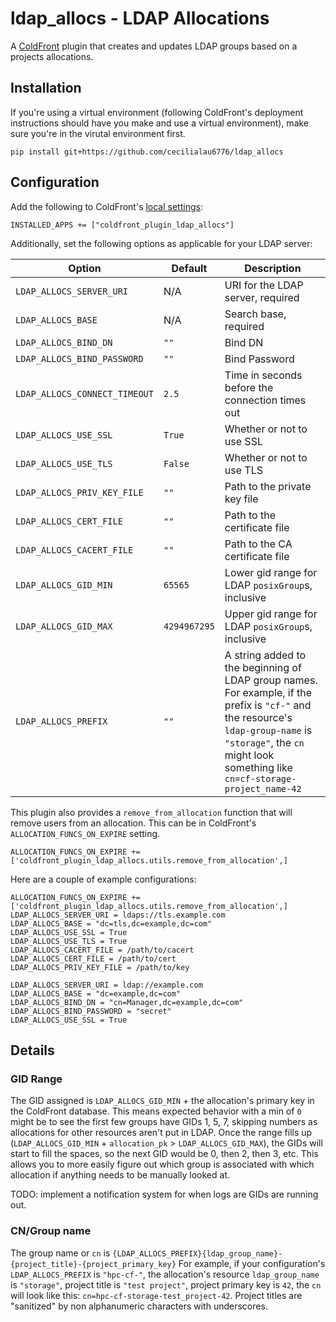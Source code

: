 # ldap_allocs - LDAP Allocations

A [ColdFront](https://coldfront.readthedocs.io/en/latest/) plugin that creates and updates LDAP groups based on a projects allocations.

## Installation
If you're using a virtual environment (following ColdFront's deployment instructions should have you make and use a virtual environment), make sure you're in the virutal environment first.

`pip install git+https://github.com/cecilialau6776/ldap_allocs`

## Configuration
Add the following to ColdFront's [local settings](https://coldfront.readthedocs.io/en/latest/config/#configuration-files):

```
INSTALLED_APPS += ["coldfront_plugin_ldap_allocs"]
```

Additionally, set the following options as applicable for your LDAP server:

| Option | Default | Description |
| --- | --- | --- |
| `LDAP_ALLOCS_SERVER_URI` | N/A | URI for the LDAP server, required |
| `LDAP_ALLOCS_BASE` | N/A | Search base, required |
| `LDAP_ALLOCS_BIND_DN` | `""` | Bind DN |
| `LDAP_ALLOCS_BIND_PASSWORD` | `""` | Bind Password |
| `LDAP_ALLOCS_CONNECT_TIMEOUT` | `2.5` | Time in seconds before the connection times out |
| `LDAP_ALLOCS_USE_SSL` | `True` | Whether or not to use SSL |
| `LDAP_ALLOCS_USE_TLS` | `False` | Whether or not to use TLS |
| `LDAP_ALLOCS_PRIV_KEY_FILE` | `""` | Path to the private key file |
| `LDAP_ALLOCS_CERT_FILE` | `""` | Path to the certificate file |
| `LDAP_ALLOCS_CACERT_FILE` | `""` | Path to the CA certificate file |
| `LDAP_ALLOCS_GID_MIN` | `65565` | Lower gid range for LDAP `posixGroup`s, inclusive |
| `LDAP_ALLOCS_GID_MAX` | `4294967295` | Upper gid range for LDAP `posixGroup`s, inclusive |
| `LDAP_ALLOCS_PREFIX` | `""` | A string added to the beginning of LDAP group names. For example, if the prefix is `"cf-"` and the resource's `ldap-group-name` is `"storage"`, the `cn` might look something like `cn=cf-storage-project_name-42` |

This plugin also provides a `remove_from_allocation` function that will remove users from an allocation. This can be in ColdFront's `ALLOCATION_FUNCS_ON_EXPIRE` setting.

`ALLOCATION_FUNCS_ON_EXPIRE += ['coldfront_plugin_ldap_allocs.utils.remove_from_allocation',]`

Here are a couple of example configurations:

```
ALLOCATION_FUNCS_ON_EXPIRE += ['coldfront_plugin_ldap_allocs.utils.remove_from_allocation',]
LDAP_ALLOCS_SERVER_URI = ldaps://tls.example.com
LDAP_ALLOCS_BASE = "dc=tls,dc=example,dc=com"
LDAP_ALLOCS_USE_SSL = True
LDAP_ALLOCS_USE_TLS = True
LDAP_ALLOCS_CACERT_FILE = /path/to/cacert
LDAP_ALLOCS_CERT_FILE = /path/to/cert
LDAP_ALLOCS_PRIV_KEY_FILE = /path/to/key
```

```
LDAP_ALLOCS_SERVER_URI = ldap://example.com
LDAP_ALLOCS_BASE = "dc=example,dc=com"
LDAP_ALLOCS_BIND_DN = "cn=Manager,dc=example,dc=com"
LDAP_ALLOCS_BIND_PASSWORD = "secret"
LDAP_ALLOCS_USE_SSL = True
```

## Details
### GID Range
The GID assigned is `LDAP_ALLOCS_GID_MIN` + the allocation's primary key in the ColdFront database. This means expected behavior with a min of `0` might be to see the first few groups have GIDs 1, 5, 7, skipping numbers as allocations for other resources aren't put in LDAP.
Once the range fills up (`LDAP_ALLOCS_GID_MIN` + `allocation_pk` > `LDAP_ALLOCS_GID_MAX`), the GIDs will start to fill the spaces, so the next GID would be 0, then 2, then 3, etc. This allows you to more easily figure out which group is associated with which allocation if anything needs to be manually looked at.

TODO: implement a notification system for when logs are GIDs are running out.

### CN/Group name
The group name or `cn` is `{LDAP_ALLOCS_PREFIX}{ldap_group_name}-{project_title}-{project_primary_key}` For example, if your configuration's `LDAP_ALLOCS_PREFIX` is `"hpc-cf-"`, the allocation's resource `ldap_group_name` is `"storage"`, project title is `"test project"`, project primary key is `42`, the `cn` will look like this: `cn=hpc-cf-storage-test_project-42`.
Project titles are "sanitized" by non alphanumeric characters with underscores.
